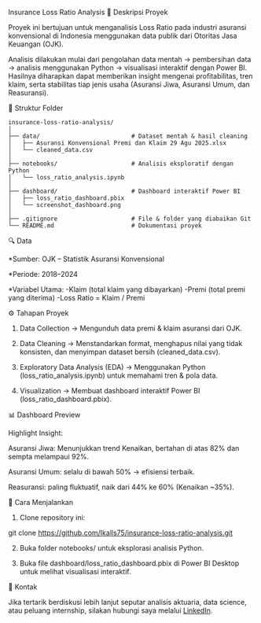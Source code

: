 Insurance Loss Ratio Analysis
📌 Deskripsi Proyek

Proyek ini bertujuan untuk menganalisis Loss Ratio pada industri asuransi konvensional di Indonesia menggunakan data publik dari Otoritas Jasa Keuangan (OJK).

Analisis dilakukan mulai dari pengolahan data mentah → pembersihan data → analisis menggunakan Python → visualisasi interaktif dengan Power BI.
Hasilnya diharapkan dapat memberikan insight mengenai profitabilitas, tren klaim, serta stabilitas tiap jenis usaha (Asuransi Jiwa, Asuransi Umum, dan Reasuransi).



📂 Struktur Folder
```
insurance-loss-ratio-analysis/
│
├── data/                          # Dataset mentah & hasil cleaning
│   ├── Asuransi Konvensional Premi dan Klaim 29 Agu 2025.xlsx
│   └── cleaned_data.csv
│
├── notebooks/                     # Analisis eksploratif dengan Python
│   └── loss_ratio_analysis.ipynb
│
├── dashboard/                     # Dashboard interaktif Power BI
│   ├── loss_ratio_dashboard.pbix
│   └── screenshot_dashboard.png
│
├── .gitignore                     # File & folder yang diabaikan Git
└── README.md                      # Dokumentasi proyek
```



🔍 Data

*Sumber: OJK – Statistik Asuransi Konvensional

*Periode: 2018–2024

*Variabel Utama:
-Klaim (total klaim yang dibayarkan)
-Premi (total premi yang diterima)
-Loss Ratio = Klaim / Premi



⚙️ Tahapan Proyek

1. Data Collection → Mengunduh data premi & klaim asuransi dari OJK.

2. Data Cleaning → Menstandarkan format, menghapus nilai yang tidak konsisten, dan menyimpan dataset bersih (cleaned_data.csv).

3. Exploratory Data Analysis (EDA) → Menggunakan Python (loss_ratio_analysis.ipynb) untuk memahami tren & pola data.

4. Visualization → Membuat dashboard interaktif Power BI (loss_ratio_dashboard.pbix).



📊 Dashboard Preview

Highlight Insight:

Asuransi Jiwa: Menunjukkan trend Kenaikan, bertahan di atas 82% dan sempta melampaui 92%.


Asuransi Umum: selalu di bawah 50% → efisiensi terbaik.

Reasuransi: paling fluktuatif, naik dari 44% ke 60% (Kenaikan ~35%).



🚀 Cara Menjalankan

1. Clone repository ini:

git clone https://github.com/Ikalls75/insurance-loss-ratio-analysis.git

2. Buka folder notebooks/ untuk eksplorasi analisis Python.

3. Buka file dashboard/loss_ratio_dashboard.pbix di Power BI Desktop untuk melihat visualisasi interaktif.



📧 Kontak

Jika tertarik berdiskusi lebih lanjut seputar analisis aktuaria, data science, atau peluang internship, silakan hubungi saya melalui [LinkedIn](https://www.linkedin.com/in/haikal-al-faruqi/).


